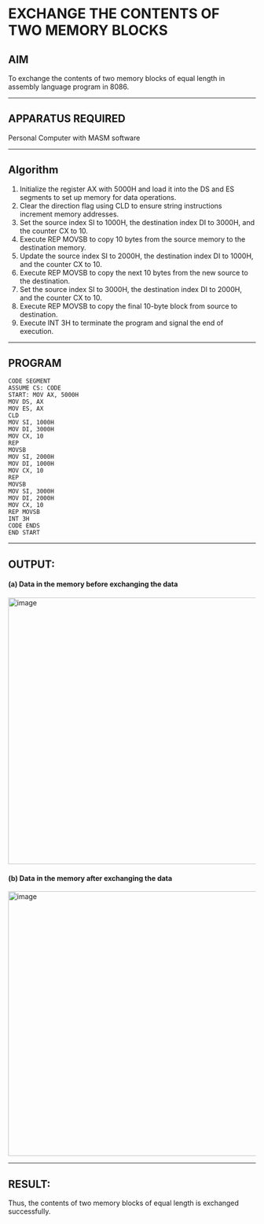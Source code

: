 
# EXCHANGE THE CONTENTS OF TWO MEMORY BLOCKS

## AIM
To exchange the contents of two memory blocks of equal length in assembly language program in 8086.

---
## APPARATUS REQUIRED
Personal Computer with MASM software

---
## Algorithm
1. Initialize the register AX with 5000H and load it into the DS and ES segments to set up memory for data operations.
2. Clear the direction flag using CLD to ensure string instructions increment memory addresses.
3. Set the source index SI to 1000H, the destination index DI to 3000H, and the counter CX to 10.
4. Execute REP MOVSB to copy 10 bytes from the source memory to the destination memory.
5. Update the source index SI to 2000H, the destination index DI to 1000H, and the counter CX to 10.
6. Execute REP MOVSB to copy the next 10 bytes from the new source to the destination.
7. Set the source index SI to 3000H, the destination index DI to 2000H, and the counter CX to 10.
8. Execute REP MOVSB to copy the final 10-byte block from source to destination.
9. Execute INT 3H to terminate the program and signal the end of execution.

---
## PROGRAM

```
CODE SEGMENT
ASSUME CS: CODE
START: MOV AX, 5000H
MOV DS, AX
MOV ES, AX
CLD
MOV SI, 1000H
MOV DI, 3000H
MOV CX, 10
REP
MOVSB
MOV SI, 2000H
MOV DI, 1000H
MOV CX, 10
REP
MOVSB
MOV SI, 3000H
MOV DI, 2000H
MOV CX, 10
REP MOVSB
INT 3H
CODE ENDS
END START
```
---
## OUTPUT:

#### (a) Data in the memory before exchanging the data

<img width="804" height="542" alt="image" src="https://github.com/user-attachments/assets/f307ba2d-8809-42bb-a60a-0ed0bdd084ea" />

#### (b) Data in the memory after exchanging the data

<img width="809" height="538" alt="image" src="https://github.com/user-attachments/assets/03fb9f1a-4129-4083-a9e0-801a54eed066" />

---

## RESULT:
Thus, the contents of two memory blocks of equal length is exchanged successfully.
